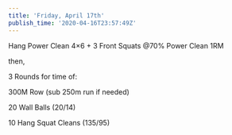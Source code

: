 ```yaml
---
title: 'Friday, April 17th'
publish_time: '2020-04-16T23:57:49Z'
---
```


Hang Power Clean 4×6 + 3 Front Squats \@70% Power Clean 1RM

then,

3 Rounds for time of:

300M Row (sub 250m run if needed)

20 Wall Balls (20/14)

10 Hang Squat Cleans (135/95)

 
